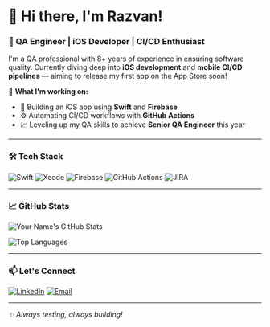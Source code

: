 # 👋 Hi there, I'm Razvan!

### 🚀 QA Engineer | iOS Developer | CI/CD Enthusiast

I'm a QA professional with 8+ years of experience in ensuring software quality. Currently diving deep into **iOS development** and **mobile CI/CD pipelines** — aiming to release my first app on the App Store soon! 

🌟 **What I'm working on:**
- 📱 Building an iOS app using **Swift** and **Firebase**
- ⚙️ Automating CI/CD workflows with **GitHub Actions**
- 📈 Leveling up my QA skills to achieve **Senior QA Engineer** this year

---

### 🛠️ **Tech Stack**

![Swift](https://img.shields.io/badge/Swift-FA7343?style=for-the-badge&logo=swift&logoColor=white)
![Xcode](https://img.shields.io/badge/Xcode-1575F9?style=for-the-badge&logo=xcode&logoColor=white)
![Firebase](https://img.shields.io/badge/Firebase-FFCA28?style=for-the-badge&logo=firebase&logoColor=black)
![GitHub Actions](https://img.shields.io/badge/GitHub_Actions-2088FF?style=for-the-badge&logo=github-actions&logoColor=white)
![JIRA](https://img.shields.io/badge/JIRA-0052CC?style=for-the-badge&logo=jira&logoColor=white)

---

### 📈 **GitHub Stats**

![Your Name's GitHub Stats](https://github-readme-stats.vercel.app/api?username=RazvanPricop1&show_icons=true&theme=radical)

![Top Languages](https://github-readme-stats.vercel.app/api/top-langs/?username=RazvanPricop1&layout=compact&theme=radical)

---

### 📫 **Let's Connect**

[![LinkedIn](https://img.shields.io/badge/LinkedIn-0A66C2?style=for-the-badge&logo=linkedin&logoColor=white)](https://linkedin.com/in/razvan-pricop-286b3a153)
[![Email](https://img.shields.io/badge/Email-D14836?style=for-the-badge&logo=gmail&logoColor=white)](mailto:razvanipricop@gmail.com)

---

_✨ Always testing, always building!_
